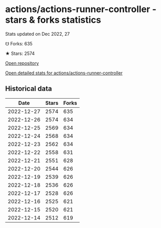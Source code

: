 # actions/actions-runner-controller - stars & forks statistics

Stats updated on Dec 2022, 27

☋ Forks: 635

★ Stars: 2574

[Open repository](https://github.com/actions/actions-runner-controller)

[Open detailed stats for actions/actions-runner-controller](https://reviewgithub.com/rep/actions/actions-runner-controller)

## Historical data
| Date | Stars | Forks |
|------|-------|-------|
| 2022-12-27 | 2574 | 635 | 
| 2022-12-26 | 2574 | 634 | 
| 2022-12-25 | 2569 | 634 | 
| 2022-12-24 | 2568 | 634 | 
| 2022-12-23 | 2562 | 634 | 
| 2022-12-22 | 2558 | 631 | 
| 2022-12-21 | 2551 | 628 | 
| 2022-12-20 | 2544 | 626 | 
| 2022-12-19 | 2539 | 626 | 
| 2022-12-18 | 2536 | 626 | 
| 2022-12-17 | 2528 | 626 | 
| 2022-12-16 | 2525 | 621 | 
| 2022-12-15 | 2520 | 621 | 
| 2022-12-14 | 2512 | 619 | 

